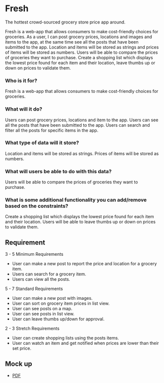 # Fresh
The hottest crowd-sourced grocery store price app around. 


Fresh is a web-app that allows consumers to make cost-friendly choices for groceries. As a user, I can post grocery prices, locations and images and items to the app, at the same time see all the posts that have been submitted to the app. Location and items will be stored as strings and prices of items will be stored as numbers. Users will be able to compare the prices of groceries they want to purchase. Create a shopping list which displays the lowest price found for each item and their location, leave thumbs up or down on prices to validate them.

### Who is it for?
Fresh is a web-app that allows consumers to make cost-friendly choices for groceries. 

### What will it do?
Users can post grocery prices, locations and item to the app.
Users can see all the posts that have been submitted to the app.
Users can search and filter all the posts for specific items in the app.

### What type of data will it store?
Location and items will be stored as strings.
Prices of items will be stored as numbers.

### What will users be able to do with this data?
Users will be able to compare the prices of groceries they want to purchase.

### What is some additional functionality you can add/remove based on the constraints?
Create a shopping list which displays the lowest price found for each item and their location. 
Users will be able to leave thumbs up or down on prices to validate them.

## Requirement

3 - 5 Minimum Requirements

* User can make a new post to report the price and location for a grocery item.
* Users can search for a grocery item.
* Users can view all the posts.

5 - 7 Standard Requirements

* User can make a new post with images.
* User can sort on grocery item prices in list view.
* User can see posts on a map.
* User can see posts in list view.
* User can leave thumbs up/down for approval.

2 - 3 Stretch Requirements

* User can create shopping lists using the posts items.
* User can watch an item and get notified when prices are lower than their set price.

## Mock up
* [PDF](fresh.pdf)
